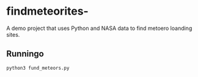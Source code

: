 # findmeteorites-
A demo project that uses Python and NASA data to find metoero loanding sites.
## Runningo
`python3 fund_meteors.py`
